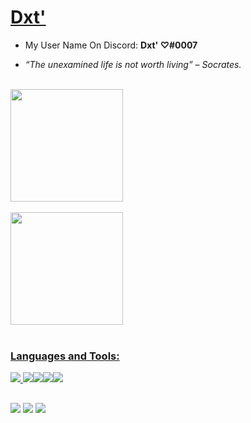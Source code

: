 <h1><a  href="https://github.com/Dxt404/">Dxt' </a> </h1>

- My User Name On Discord: **Dxt' ♡#0007** <br>
- *“The unexamined life is not worth living” – Socrates.*


  <a href="https://github.com/Dxt404">
<br>
  <img height="180em" src="https://github-readme-stats.vercel.app/api?username=Dxt404&show_icons=false&theme=dark&include_all_commits=true&count_private=true"/>
<br>
<br>
  <img height="180em" src="https://github-readme-streak-stats.herokuapp.com/?theme=dark&user=Dxt404"/>
</div>
<div style="display: inline_block"><br>
<h3 align="left">Languages and Tools:</h3>
<p align="left"> <img src="https://img.icons8.com/nolan/48/javascript.png"/> <img src="https://img.icons8.com/color/48/000000/nodejs.png"/><img src="https://img.icons8.com/color/48/000000/python--v1.png"/><img src="https://img.icons8.com/color/48/000000/html-5--v1.png"/><img src="https://img.icons8.com/color/48/4a90e2/visual-studio-code-2019.png"/>
</div>
  
  ##
 
<div> 
<a href="https://discord.gg/VqN3YsMxdf" target="_blank"><img src="https://img.shields.io/badge/Discord-%23E440?style=for-the-badge&logo=discord&logoColor=white" target="_blank"></a> 
  <a href="https://instagram.com/dxt_021" target="_blank"><img src="https://img.shields.io/badge/-Instagram-%23E440?style=for-the-badge&logo=instagram&logoColor=white" target="_blank"></a>
  <a href="https://www.youtube.com/channel/UC1pBtrNgCZHBtA87LNnakhw" target="_blank"><img src="https://img.shields.io/badge/YouTube-%23E440?style=for-the-badge&logo=youtube&logoColor=white" target="_blank"></a>
</div>
